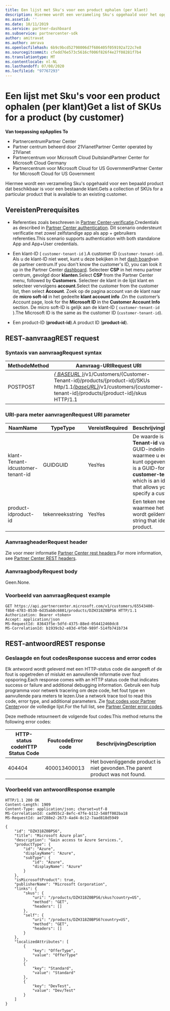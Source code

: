 ```yaml
---
title: Een lijst met Sku's voor een product ophalen (per klant)
description: Hiermee wordt een verzameling Sku's opgehaald voor het opgegeven product per klant.
ms.assetid: ''
ms.date: 10/11/2019
ms.service: partner-dashboard
ms.subservice: partnercenter-sdk
author: amitravat
ms.author: amrava
ms.openlocfilehash: 6b9c9bcd52798006d7f686405f059192a722c7e8
ms.sourcegitcommit: cfedd76e573c5616cf006f826f4e27f08281f7b4
ms.translationtype: MT
ms.contentlocale: nl-NL
ms.lasthandoff: 07/08/2020
ms.locfileid: "97767293"
---
```

# <a name="get-a-list-of-skus-for-a-product-by-customer"></a><span data-ttu-id="5765a-103">Een lijst met Sku's voor een product ophalen (per klant)</span><span class="sxs-lookup"><span data-stu-id="5765a-103">Get a list of SKUs for a product (by customer)</span></span>

<span data-ttu-id="5765a-104">**Van toepassing op**</span><span class="sxs-lookup"><span data-stu-id="5765a-104">**Applies To**</span></span>

- <span data-ttu-id="5765a-105">Partnercentrum</span><span class="sxs-lookup"><span data-stu-id="5765a-105">Partner Center</span></span>
- <span data-ttu-id="5765a-106">Partner centrum beheerd door 21Vianet</span><span class="sxs-lookup"><span data-stu-id="5765a-106">Partner Center operated by 21Vianet</span></span>
- <span data-ttu-id="5765a-107">Partnercentrum voor Microsoft Cloud Duitsland</span><span class="sxs-lookup"><span data-stu-id="5765a-107">Partner Center for Microsoft Cloud Germany</span></span>
- <span data-ttu-id="5765a-108">Partnercentrum voor Microsoft Cloud for US Government</span><span class="sxs-lookup"><span data-stu-id="5765a-108">Partner Center for Microsoft Cloud for US Government</span></span>

<span data-ttu-id="5765a-109">Hiermee wordt een verzameling Sku's opgehaald voor een bepaald product dat beschikbaar is voor een bestaande klant.</span><span class="sxs-lookup"><span data-stu-id="5765a-109">Gets a collection of SKUs for a particular product that is available to an existing customer.</span></span>

## <a name="prerequisites"></a><span data-ttu-id="5765a-110">Vereisten</span><span class="sxs-lookup"><span data-stu-id="5765a-110">Prerequisites</span></span>

- <span data-ttu-id="5765a-111">Referenties zoals beschreven in [Partner Center-verificatie](partner-center-authentication.md).</span><span class="sxs-lookup"><span data-stu-id="5765a-111">Credentials as described in [Partner Center authentication](partner-center-authentication.md).</span></span> <span data-ttu-id="5765a-112">Dit scenario ondersteunt verificatie met zowel zelfstandige app als app + gebruikers referenties.</span><span class="sxs-lookup"><span data-stu-id="5765a-112">This scenario supports authentication with both standalone App and App+User credentials.</span></span>

- <span data-ttu-id="5765a-113">Een klant-ID ( `customer-tenant-id` ).</span><span class="sxs-lookup"><span data-stu-id="5765a-113">A customer ID (`customer-tenant-id`).</span></span> <span data-ttu-id="5765a-114">Als u de klant-ID niet weet, kunt u deze bekijken in het [dash board](https://partner.microsoft.com/dashboard)van de partner centrum.</span><span class="sxs-lookup"><span data-stu-id="5765a-114">If you don't know the customer's ID, you can look it up in the Partner Center [dashboard](https://partner.microsoft.com/dashboard).</span></span> <span data-ttu-id="5765a-115">Selecteer **CSP** in het menu partner centrum, gevolgd door **klanten**.</span><span class="sxs-lookup"><span data-stu-id="5765a-115">Select **CSP** from the Partner Center menu, followed by **Customers**.</span></span> <span data-ttu-id="5765a-116">Selecteer de klant in de lijst klant en selecteer vervolgens **account**.</span><span class="sxs-lookup"><span data-stu-id="5765a-116">Select the customer from the customer list, then select **Account**.</span></span> <span data-ttu-id="5765a-117">Zoek op de pagina account van de klant naar de **micro soft-id** in het gedeelte **klant account info** .</span><span class="sxs-lookup"><span data-stu-id="5765a-117">On the customer’s Account page, look for the **Microsoft ID** in the **Customer Account Info** section.</span></span> <span data-ttu-id="5765a-118">De micro soft-ID is gelijk aan de klant-ID ( `customer-tenant-id` ).</span><span class="sxs-lookup"><span data-stu-id="5765a-118">The Microsoft ID is the same as the customer ID  (`customer-tenant-id`).</span></span>

- <span data-ttu-id="5765a-119">Een product-ID (**product-id**).</span><span class="sxs-lookup"><span data-stu-id="5765a-119">A product ID (**product-id**).</span></span>

## <a name="rest-request"></a><span data-ttu-id="5765a-120">REST-aanvraag</span><span class="sxs-lookup"><span data-stu-id="5765a-120">REST request</span></span>

### <a name="request-syntax"></a><span data-ttu-id="5765a-121">Syntaxis van aanvraag</span><span class="sxs-lookup"><span data-stu-id="5765a-121">Request syntax</span></span>

| <span data-ttu-id="5765a-122">Methode</span><span class="sxs-lookup"><span data-stu-id="5765a-122">Method</span></span> | <span data-ttu-id="5765a-123">Aanvraag-URI</span><span class="sxs-lookup"><span data-stu-id="5765a-123">Request URI</span></span>                                                                                                        |
|--------|--------------------------------------------------------------------------------------------------------------------|
| <span data-ttu-id="5765a-124">POST</span><span class="sxs-lookup"><span data-stu-id="5765a-124">POST</span></span>   | <span data-ttu-id="5765a-125">[*\{ BASEURL \}*](partner-center-rest-urls.md)/v1/Customers/{Customer-Tenant-id}/products/{product-id}/SKUs http/1.1</span><span class="sxs-lookup"><span data-stu-id="5765a-125">[*\{baseURL\}*](partner-center-rest-urls.md)/v1/customers/{customer-tenant-id}/products/{product-id}/skus HTTP/1.1</span></span> |

### <a name="request-uri-parameter"></a><span data-ttu-id="5765a-126">URI-para meter aanvragen</span><span class="sxs-lookup"><span data-stu-id="5765a-126">Request URI parameter</span></span>

| <span data-ttu-id="5765a-127">Naam</span><span class="sxs-lookup"><span data-stu-id="5765a-127">Name</span></span>               | <span data-ttu-id="5765a-128">Type</span><span class="sxs-lookup"><span data-stu-id="5765a-128">Type</span></span> | <span data-ttu-id="5765a-129">Vereist</span><span class="sxs-lookup"><span data-stu-id="5765a-129">Required</span></span> | <span data-ttu-id="5765a-130">Beschrijving</span><span class="sxs-lookup"><span data-stu-id="5765a-130">Description</span></span>                                                                                 |
|--------------------|------|----------|---------------------------------------------------------------------------------------------|
| <span data-ttu-id="5765a-131">klant-Tenant-id</span><span class="sxs-lookup"><span data-stu-id="5765a-131">customer-tenant-id</span></span> | <span data-ttu-id="5765a-132">GUID</span><span class="sxs-lookup"><span data-stu-id="5765a-132">GUID</span></span> | <span data-ttu-id="5765a-133">Yes</span><span class="sxs-lookup"><span data-stu-id="5765a-133">Yes</span></span> | <span data-ttu-id="5765a-134">De waarde is een **klant-Tenant-id** van de GUID-indeling, een id waarmee u een klant kunt opgeven.</span><span class="sxs-lookup"><span data-stu-id="5765a-134">The value is a GUID-formatted **customer-tenant-id**, which is an identifier that allows you to specify a customer.</span></span> |
| <span data-ttu-id="5765a-135">product-id</span><span class="sxs-lookup"><span data-stu-id="5765a-135">product-id</span></span> | <span data-ttu-id="5765a-136">tekenreeks</span><span class="sxs-lookup"><span data-stu-id="5765a-136">string</span></span> | <span data-ttu-id="5765a-137">Yes</span><span class="sxs-lookup"><span data-stu-id="5765a-137">Yes</span></span> | <span data-ttu-id="5765a-138">Een teken reeks waarmee het product wordt geïdentificeerd.</span><span class="sxs-lookup"><span data-stu-id="5765a-138">A string that identifies the product.</span></span> |

### <a name="request-header"></a><span data-ttu-id="5765a-139">Aanvraagheader</span><span class="sxs-lookup"><span data-stu-id="5765a-139">Request header</span></span>

<span data-ttu-id="5765a-140">Zie voor meer informatie [Partner Center rest headers](headers.md).</span><span class="sxs-lookup"><span data-stu-id="5765a-140">For more information, see [Partner Center REST headers](headers.md).</span></span>

### <a name="request-body"></a><span data-ttu-id="5765a-141">Aanvraagbody</span><span class="sxs-lookup"><span data-stu-id="5765a-141">Request body</span></span>

<span data-ttu-id="5765a-142">Geen.</span><span class="sxs-lookup"><span data-stu-id="5765a-142">None.</span></span>

### <a name="request-example"></a><span data-ttu-id="5765a-143">Voorbeeld van aanvraag</span><span class="sxs-lookup"><span data-stu-id="5765a-143">Request example</span></span>

```http
GET https://api.partnercenter.microsoft.com/v1/customers/65543400-f8b0-4783-8530-6d35ab8c6801/products/DZH318Z0BPS6 HTTP/1.1
Authorization: Bearer <token>
Accept: application/json
MS-RequestId: 83643f5e-5dfd-4375-88ed-054412460dc8
MS-CorrelationId: b1939cb2-e83d-4fb0-989f-514fb741b734
```

## <a name="rest-response"></a><span data-ttu-id="5765a-144">REST-antwoord</span><span class="sxs-lookup"><span data-stu-id="5765a-144">REST response</span></span>

### <a name="response-success-and-error-codes"></a><span data-ttu-id="5765a-145">Geslaagde en fout codes</span><span class="sxs-lookup"><span data-stu-id="5765a-145">Response success and error codes</span></span>

<span data-ttu-id="5765a-146">Elk antwoord wordt geleverd met een HTTP-status code die aangeeft of de fout is opgetreden of mislukt en aanvullende informatie over fout opsporing.</span><span class="sxs-lookup"><span data-stu-id="5765a-146">Each response comes with an HTTP status code that indicates success or failure and additional debugging information.</span></span> <span data-ttu-id="5765a-147">Gebruik een hulp programma voor netwerk tracering om deze code, het fout type en aanvullende para meters te lezen.</span><span class="sxs-lookup"><span data-stu-id="5765a-147">Use a network trace tool to read this code, error type, and additional parameters.</span></span> <span data-ttu-id="5765a-148">Zie [fout codes voor Partner Center](error-codes.md)voor de volledige lijst.</span><span class="sxs-lookup"><span data-stu-id="5765a-148">For the full list, see [Partner Center error codes](error-codes.md).</span></span>

<span data-ttu-id="5765a-149">Deze methode retourneert de volgende fout codes:</span><span class="sxs-lookup"><span data-stu-id="5765a-149">This method returns the following error codes:</span></span>

| <span data-ttu-id="5765a-150">HTTP-status code</span><span class="sxs-lookup"><span data-stu-id="5765a-150">HTTP Status Code</span></span> | <span data-ttu-id="5765a-151">Foutcode</span><span class="sxs-lookup"><span data-stu-id="5765a-151">Error code</span></span> | <span data-ttu-id="5765a-152">Beschrijving</span><span class="sxs-lookup"><span data-stu-id="5765a-152">Description</span></span> |
|------------------|------------|-------------|
| <span data-ttu-id="5765a-153">404</span><span class="sxs-lookup"><span data-stu-id="5765a-153">404</span></span> | <span data-ttu-id="5765a-154">400013</span><span class="sxs-lookup"><span data-stu-id="5765a-154">400013</span></span> | <span data-ttu-id="5765a-155">Het bovenliggende product is niet gevonden.</span><span class="sxs-lookup"><span data-stu-id="5765a-155">The parent product was not found.</span></span> |

### <a name="response-example"></a><span data-ttu-id="5765a-156">Voorbeeld van antwoord</span><span class="sxs-lookup"><span data-stu-id="5765a-156">Response example</span></span>

```http
HTTP/1.1 200 OK
Content-Length: 1909
Content-Type: application/json; charset=utf-8
MS-CorrelationId: cad955c2-8efc-47fe-b112-548ff002ba18
MS-RequestId: ae7288e2-2673-4ad4-8c12-7aad818d5949

{
    "id": "DZH318Z0BPS6",
    "title": "Microsoft Azure plan",
    "description": "Gain access to Azure Services.",
    "productType": {
        "id": "Azure",
        "displayName": "Azure",
        "subType": {
            "id": "Azure",
            "displayName": "Azure"
        }
    },
    "isMicrosoftProduct": true,
    "publisherName": "Microsoft Corporation",
    "links": {
        "skus": {
            "uri": "/products/DZH318Z0BPS6/skus?country=US",
            "method": "GET",
            "headers": []
        },
        "self": {
            "uri": "/products/DZH318Z0BPS6?country=US",
            "method": "GET",
            "headers": []
        }
    },
    "localizedAttributes": [
        {
            "key": "OfferType",
            "value": "OfferType"
        },
        {
            "key": "Standard",
            "value": "Standard"
        },
        {
            "key": "DevTest",
            "value": "Dev/Test"
        }
    ]
}
```
